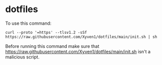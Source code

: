 # dotfiles
To use this command:

```
curl --proto '=https' --tlsv1.2 -sSf https://raw.githubusercontent.com/Xyven1/dotfiles/main/init.sh | sh
```

Before running this command make sure that https://raw.githubusercontent.com/Xyven1/dotfiles/main/init.sh isn't a malicious script.
